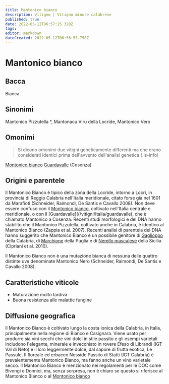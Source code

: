 ```yaml
---
title: Mantonico bianco
description: Vitigno | Vitigno minore calabrese
published: true
date: 2022-05-12T06:57:25.320Z
tags: 
editor: markdown
dateCreated: 2022-05-12T06:56:55.758Z
---
```


# Mantonico bianco

## Bacca
Bianca

## Sinonimi
Mantonico Pizzutella *, Mantonacu Viru della Locride, Mantonico Vero

## Omonimi
> Si dicono omonimi due vitigni geneticamente differenti ma che erano considerati identici prima dell'avvento dell'analisi genetica
{.is-info}

[Montonico bianco](/vitigni/Italia/montonico-bianco) [Guardavalle](/vitigni/Italia/guardavalle) (Cosenza)


## Origini e parentele
Il Mantonico Bianco è tipico della zona della Locride, intorno a Locri, in provincia di Reggio Calabria nell'Italia meridionale, citato forse già nel 1601 da Marafioti (Schneider, Raimondi, De Santis e Cavallo 2008). Non deve essere confuso con il [Montonico bianco](/vitigni/Italia/montonico-bianco), coltivato nell'Italia centrale e meridionale, o con il [Guardavalle]((/vitigni/Italia/guardavalle), che è chiamato Mantonico a Cosenza. Recenti studi morfologici e del DNA hanno stabilito che il Mantonico Pizzutella, coltivato anche in Calabria, è identico al Mantonico Bianco (Zappia et al. 2007). Recenti analisi di parentela del DNA hanno suggerito che Mantonico Bianco è un possibile genitore di [Gaglioppo](/vitigni/Italia/gaglioppo) della Calabria, di [Marchione](/vitigni/Italia/marchione) della Puglia e di [Nerello mascalese](/vitigni/Italia/nerello-mascalese) della Sicilia (Cipriani et al. 2010).

Il Mantonico Bianco non è una mutazione bianca di nessuna delle quattro distinte uve denominate Mantonico Nero (Schneider, Raimondi, De Santis e Cavallo 2008).


## Caratteristiche viticole

- Maturazione molto tardiva
- Buona resistenza alle malattie fungine

## Diffusione geografica

Il Mantonico Bianco è coltivato lungo la costa ionica della Calabria, in Italia, principalmente nella regione di Bianco e Casignara. Viene usato per produrre sia vini secchi che vini dolci in stile passito e gli esempi varietali includono l'elegante, minerale e invecchiato in rovere Efeso di Librandi (IGT Val di Neto) e il loro leggermente dolce, dal sapore di frutta esotica, Le Passule. Il floreale ed erbaceo Nosside Passito di Statti (IGT Calabria) è prevalentemente Mantonico Bianco, ma fanno anche un vino varietale secco. Il Mantonico Bianco è menzionato nei regolamenti per le DOC come Bivongi e Donnici, ma, senza sorpresa, non è chiaro se questo si riferisce al Mantonico Bianco o al [Montonico bianco](/vitigni/Italia/montonico-bianco)
